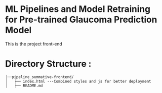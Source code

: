 # ML Pipelines and Model Retraining for Pre-trained Glaucoma Prediction Model
This is the project front-end 

# Directory Structure :

````
│──pipeline_summative-frontend/
│   ├── index.html ---Combined styles and js for better deployment
│   ├── README.md 
````